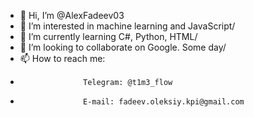 - 👋 Hi, I’m @AlexFadeev03
- 👀 I’m interested in machine learning and JavaScript/
- 🌱 I’m currently learning C#, Python, HTML/
- 💞️ I’m looking to collaborate on Google. Some day/
- 📫 How to reach me:
-                   Telegram: @t1m3_flow
-                   E-mail: fadeev.oleksiy.kpi@gmail.com

<!---
AlexFadeev03/AlexFadeev03 is a ✨ special ✨ repository because its `README.md` (this file) appears on your GitHub profile.
You can click the Preview link to take a look at your changes.
--->
